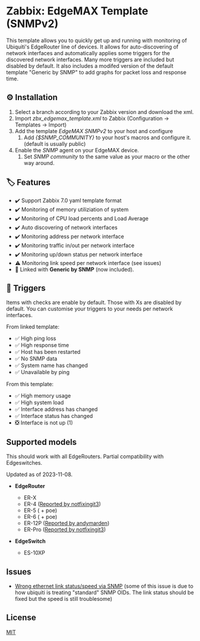 # Zabbix: EdgeMAX Template (SNMPv2)

This template allows you to quickly get up and running with monitoring of Ubiquiti's EdgeRouter line of devices. It allows for auto-discovering of network interfaces and automatically applies some triggers for the discovered network interfaces. Many more triggers are included but disabled by default. It also includes a modifed version of the default template "Generic by SNMP" to add graphs for packet loss and response time.

## ⚙️ Installation

1. Select a branch according to your Zabbix version and download the xml.
2. Import *zbx_edgemax_template.xml* to Zabbix (Configuration -> Templates -> Import)
3. Add the template *EdgeMAX SNMPv2* to your host and configure
   1. Add *{$SNMP_COMMUNITY}* to your host's macros and configure it. (default is usually public)
4. Enable the *SNMP* agent on your EdgeMAX device.
   1. Set *SNMP community* to the same value as your macro or the other way around.

## 🏷️ Features
- ✔️ Support Zabbix 7.0 yaml template format
- ✔️ Monitoring of memory utiliziation of system
- ✔️ Monitoring of CPU load percents and Load Average
- ✔️ Auto discovering of network interfaces
- ✔️ Monitoring address per network interface
- ✔️ Monitoring traffic in/out per network interface
- ✔️ Monitoring up/down status per network interface
- ⚠️ Monitoring link speed per network interface (see issues)
- 🔶 Linked with **Generic by SNMP** (now included).

## 📣 Triggers
Items with checks are enable by default. Those with Xs are disabled by default. You can customise your triggers to your needs per network interfaces.

From linked template:
- ✅ High ping loss
- ✅ High response time
- ✅ Host has been restarted
- ✅ No SNMP data
- ✅ System name has changed
- ✅ Unavailable by ping

From this template:
- ✅ High memory usage
- ✅ High system load
- ✅ Interface address has changed
- ✅ Interface status has changed
- ❎ Interface is not up (1)

## Supported models
This should work with all EdgeRouters. Partial compatibility with Edgeswitches.

Updated as of 2023-11-08.
- **EdgeRouter**
  - ER-X
  - ER-4 ([Reported by notfixingit3](https://github.com/albin-lindstrom/zabbix-edgemax-template/pull/16#issuecomment-1817275261))
  - ER-5 ( + poe)
  - ER-6 ( + poe)
  - ER-12P ([Reported by andymarden](https://github.com/albin-lindstrom/zabbix-edgemax-template/pull/16#issuecomment-1801248424))
  - ER-Pro ([Reported by notfixingit3](https://github.com/albin-lindstrom/zabbix-edgemax-template/pull/16#issuecomment-1817275261))

- **EdgeSwitch**
  - ES-10XP

## Issues
- [Wrong ethernet link status/speed via SNMP](https://community.ui.com/questions/Wrong-ethernet-link-status-speed-via-SNMP/6e50940c-3cc1-4242-9881-5c03e7892ebf)
  (some of this issue is due to how ubiquiti is treating "standard" SNMP OIDs. The link status should be fixed but the speed is still troublesome)


## License
[MIT](https://choosealicense.com/licenses/mit/)
